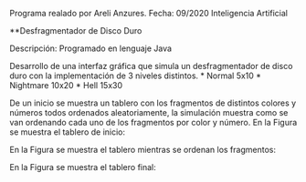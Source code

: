 Programa realado por Areli Anzures. Fecha: 09/2020 Inteligencia Artificial

**Desfragmentador de Disco Duro

Descripción: Programado en lenguaje Java

Desarrollo de una interfaz gráfica que simula un desfragmentador de disco duro con la implementación de 3 niveles distintos.
	* Normal 5x10
	* Nightmare 10x20
	* Hell 15x30
	
De un inicio se muestra un tablero con los fragmentos de distintos colores y números todos ordenados aleatoriamente, la simulación muestra como se van ordenando cada uno de los fragmentos por color y número. 
En la Figura se muestra el tablero de inicio:

En la Figura se muestra el tablero mientras se ordenan los fragmentos:

En la Figura se muestra el tablero final:
